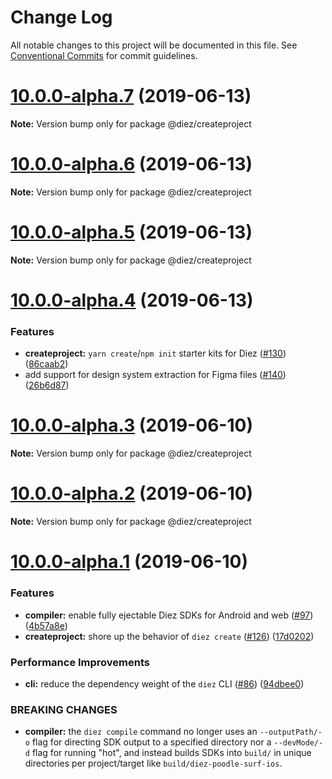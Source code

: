 # Change Log

All notable changes to this project will be documented in this file.
See [Conventional Commits](https://conventionalcommits.org) for commit guidelines.

# [10.0.0-alpha.7](https://github.com/diez/diez/compare/v10.0.0-alpha.6...v10.0.0-alpha.7) (2019-06-13)

**Note:** Version bump only for package @diez/createproject





# [10.0.0-alpha.6](https://github.com/diez/diez/compare/v10.0.0-alpha.5...v10.0.0-alpha.6) (2019-06-13)

**Note:** Version bump only for package @diez/createproject





# [10.0.0-alpha.5](https://github.com/diez/diez/compare/v10.0.0-alpha.4...v10.0.0-alpha.5) (2019-06-13)

**Note:** Version bump only for package @diez/createproject





# [10.0.0-alpha.4](https://github.com/diez/diez/compare/v10.0.0-alpha.3...v10.0.0-alpha.4) (2019-06-13)


### Features

* **createproject:** `yarn create`/`npm init` starter kits for Diez ([#130](https://github.com/diez/diez/issues/130)) ([86caab2](https://github.com/diez/diez/commit/86caab2))
* add support for design system extraction for Figma files ([#140](https://github.com/diez/diez/issues/140)) ([26b6d87](https://github.com/diez/diez/commit/26b6d87))





# [10.0.0-alpha.3](https://github.com/diez/diez/compare/v10.0.0-alpha.2...v10.0.0-alpha.3) (2019-06-10)

**Note:** Version bump only for package @diez/createproject





# [10.0.0-alpha.2](https://github.com/diez/diez/compare/v10.0.0-alpha.1...v10.0.0-alpha.2) (2019-06-10)

**Note:** Version bump only for package @diez/createproject





# [10.0.0-alpha.1](https://github.com/diez/diez/compare/v10.0.0-alpha.0...v10.0.0-alpha.1) (2019-06-10)


### Features

* **compiler:** enable fully ejectable Diez SDKs for Android and web ([#97](https://github.com/diez/diez/issues/97)) ([4b57a8e](https://github.com/diez/diez/commit/4b57a8e))
* **createproject:** shore up the behavior of `diez create` ([#126](https://github.com/diez/diez/issues/126)) ([17d0202](https://github.com/diez/diez/commit/17d0202))


### Performance Improvements

* **cli:** reduce the dependency weight of the `diez` CLI ([#86](https://github.com/diez/diez/issues/86)) ([94dbee0](https://github.com/diez/diez/commit/94dbee0))


### BREAKING CHANGES

* **compiler:** the `diez compile` command no longer uses an `--outputPath/-o` flag for directing SDK output to a specified directory nor a `--devMode/-d` flag for running "hot", and instead builds SDKs into `build/` in unique directories per project/target like `build/diez-poodle-surf-ios`.

